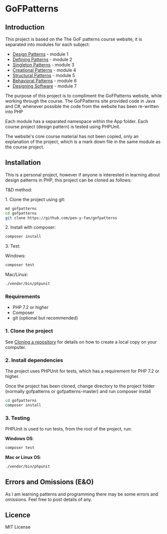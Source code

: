 # GoFPatterns

## Introduction

This project is based on the The GoF patterns course website, it is separated into modules for each subject:

- [Design Patterns](https://www.gofpatterns.com/design-patterns/module1/intro-design-patterns.php) - module 1
- [Defining Patterns](https://www.gofpatterns.com/design-patterns/module2/intro-defining-design-patterns.php) - module 2
- [Singleton Patterns](https://www.gofpatterns.com/design-patterns/module3/intro-singleton-design-pattern.php) - module 3
- [Creational Patterns](https://www.gofpatterns.com/design-patterns/module4/intro-creational-patterns.php) - module 4
- [Structural Patterns](https://www.gofpatterns.com/design-patterns/module5/intro-structural-designPatterns.php) - module 5
- [Behavioral Patterns](https://www.gofpatterns.com/design-patterns/module6/intro-behavioral-designPatterns.php) - module 6
- [Designing Software](https://www.gofpatterns.com/design-patterns/module7/intro-designPattern-softwareDesign.php) - module 7

The purpose of this project is to compliment the GoFPatterns website, while working through the course. The GoFPatterns site provided code in Java and C#, whenever possible the code from the website has been re-written into PHP

Each module has a separated namespace within the App folder. Each course project (design pattern) is tested using PHPUnit.

The website's core course material has not been copied, only an explanation of the project, which is a mark down file in the same module as the course project.

## Installation

This is a personal project, however if anyone is interested in learning about design patterns in PHP, this project can be cloned as follows:

T&D method:

1\. Clone the project using git:

```sh
md gofpatterns
cd gofpatterns
git clone https://github.com/pen-y-fan/gofpatterns
```

2\. Install with composer:

```sh
composer install
```

3\. Test:

Windows:

```sh
composer test
```

Mac/Linux:

```sh
./vendor/bin/phpunit
```

### Requirements

- PHP 7.2 or higher
- Composer
- git (optional but recommended)

### 1. Clone the project

See [Cloning a repository](https://help.github.com/en/articles/cloning-a-repository) for details on how to create a local copy on your computer.

### 2. Install dependencies

The project uses PHPUnit for tests, which has a requirement for PHP 7.2 or higher.

Once the project has been cloned, change directory to the project folder (normally gofpatterns or gofpatterns-master) and run composer install

```sh
cd gofpatterns
composer install
```

### 3. Testing

PHPUnit is used to run tests, from the root of the project, run:

**Windows OS**:

```sh
composer test
```

**Mac or Linux OS**:

```sh
./vendor/bin/phpunit
```

## Errors and Omissions (E&O)

As I am learning patterns and programming there may be some errors and omissions. Feel free to post details of any.

## Licence

MIT License
